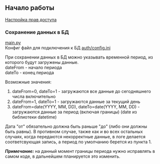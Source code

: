 ## Начало работы

[Настройка прав доступа](auth/README.md)

### Сохранение данных в БД  
[main.py](main.py)  
Конфиг файл для подключения к БД [auth/config.ini](auth/config.ini)  

При сохранении данных в БД можно указывать временной период, из которого будут загружены данные.  
dateFrom - начало периода  
dateTo - конец периода  

Возможные значения:  
1) dateFrom=0, dateTo=1 - загружаются все данные до сегодняшнего числа включительно
2) dateFrom=1, dateTo=1 - загружаются данные за текущий день
3) dateFrom=date(YYYY, MM, DD), dateTo=date(YYYY, MM, DD) - загружаются данные за период (включая границы) (date из библиотеки datetime)  

Дата "от" обязательно должна быть раньше "до" (либо они должны быть равны). В противном случае, также как и во всех остальных случаях, когда передаются некорректные данные, в логе делается соответсвующая запись, а период по умолчанию берется из пункта 1.

***Примечание:*** на данный момент границы периода нужно исправлять в самом коде, в дальнейшем планируется это изменить.  
